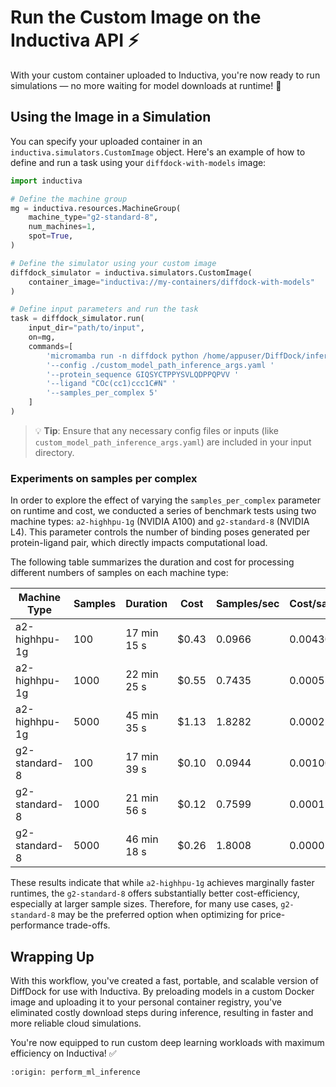 # Run the Custom Image on the Inductiva API ⚡️
With your custom container uploaded to Inductiva, you're now ready to run simulations — no more waiting for model downloads at runtime! 🎉

## Using the Image in a Simulation
You can specify your uploaded container in an `inductiva.simulators.CustomImage` object. Here's an example of how to define and run a task using your `diffdock-with-models` image:

```python
import inductiva

# Define the machine group
mg = inductiva.resources.MachineGroup(
    machine_type="g2-standard-8",
    num_machines=1,
    spot=True,
)

# Define the simulator using your custom image
diffdock_simulator = inductiva.simulators.CustomImage(
    container_image="inductiva://my-containers/diffdock-with-models"
)

# Define input parameters and run the task
task = diffdock_simulator.run(
    input_dir="path/to/input",
    on=mg,
    commands=[
        'micromamba run -n diffdock python /home/appuser/DiffDock/inference.py '
        '--config ./custom_model_path_inference_args.yaml '
        '--protein_sequence GIQSYCTPPYSVLQDPPQPVV '
        '--ligand "COc(cc1)ccc1C#N" '
        '--samples_per_complex 5'
    ]
)
```

> 💡 **Tip**: Ensure that any necessary config files or inputs (like `custom_model_path_inference_args.yaml`)
> are included in your input directory.

### Experiments on samples per complex

In order to explore the effect of varying the `samples_per_complex` parameter on runtime and cost, we conducted a series of benchmark tests using two machine types: `a2-highhpu-1g` (NVIDIA A100) and `g2-standard-8` (NVIDIA L4). This parameter controls the number of binding poses generated per protein-ligand pair, which directly impacts computational load.

The following table summarizes the duration and cost for processing different numbers of samples on each machine type:


| Machine Type    | Samples | Duration    | Cost   | Samples/sec | Cost/sample |
|-----------------|---------|-------------|--------|-------------|-------------|
| a2-highhpu-1g    | 100     | 17 min 15 s | $0.43  | 0.0966      | 0.004300    |
| a2-highhpu-1g    | 1000    | 22 min 25 s | $0.55  | 0.7435      | 0.000550    |
| a2-highhpu-1g    | 5000    | 45 min 35 s | $1.13  | 1.8282      | 0.000226    |
| g2-standard-8    | 100     | 17 min 39 s | $0.10  | 0.0944      | 0.001000    |
| g2-standard-8    | 1000    | 21 min 56 s | $0.12  | 0.7599      | 0.000120    |
| g2-standard-8    | 5000    | 46 min 18 s | $0.26  | 1.8008      | 0.000052    |


These results indicate that while `a2-highhpu-1g` achieves marginally faster runtimes, the `g2-standard-8` offers substantially better cost-efficiency, especially at larger sample sizes. Therefore, for many use cases, `g2-standard-8` may be the preferred option when optimizing for price-performance trade-offs.

## Wrapping Up
With this workflow, you've created a fast, portable, and scalable version of DiffDock for use with Inductiva. By preloading models in a custom Docker image and uploading it to your personal container registry, you've eliminated costly download steps during inference, resulting in faster and more reliable cloud simulations.

You're now equipped to run custom deep learning workloads with maximum efficiency on Inductiva! ✅

```{banner_small}
:origin: perform_ml_inference
```